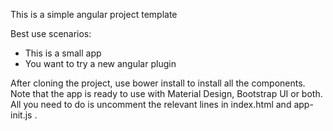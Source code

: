  This is a simple angular project template
 
 Best use scenarios:
 
 * This is a small app
 * You want to try a new angular plugin

 After cloning the project, use bower install to install all the components.
 Note that the app is ready to use with Material Design, Bootstrap UI or both. All you need to do is uncomment the
 relevant lines in index.html and app-init.js .